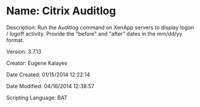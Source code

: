 ﻿# Name: Citrix Auditlog

Description: Run the Auditlog command on XenApp servers to display logon / logoff activity. Provide the "before" and "after" dates in the mm/dd/yy format.

Version: 3.7.13

Creator: Eugene Kalayev

Date Created: 01/15/2014 12:22:14

Date Modified: 04/16/2014 12:38:57

Scripting Language: BAT

